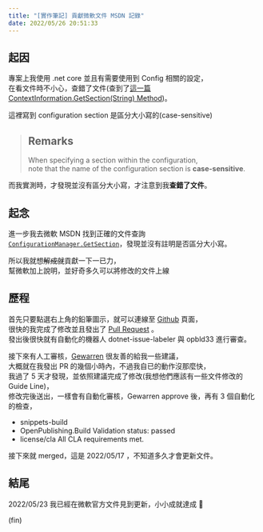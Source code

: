 ```yaml
---
title: "[實作筆記] 貢獻微軟文件 MSDN 記錄"
date: 2022/05/26 20:51:33
---
```


## 起因

專案上我使用 .net core 並且有需要使用到 Config 相關的設定，  
在看文件時不小心，查錯了文件(查到了[這一篇 ContextInformation.GetSection(String) Method](https://docs.microsoft.com/en-us/dotnet/api/system.configuration.contextinformation.getsection?view=dotnet-plat-ext-6.0))。

這裡寫到 configuration section 是區分大小寫的(case-sensitive)

> ## Remarks
>
> When specifying a section within the configuration,  
> note that the name of the configuration section is **case-sensitive**.

而我實測時，才發現並沒有區分大小寫，才注意到我**查錯了文件**。

## 起念

進一步我去微軟 MSDN 找到正確的文件查詢 [`ConfigurationManager.GetSection`](https://docs.microsoft.com/en-us/dotnet/api/microsoft.extensions.configuration.configurationmanager.getsection?view=dotnet-plat-ext-6.0)，發現並沒有註明是否區分大小寫。

所以我就想~~解成就~~貢獻一下一已力，  
幫微軟加上說明，並好奇多久可以將修改的文件上線

## 歷程

首先只要點選右上角的鉛筆圖示，就可以連線至 [Github](https://github.com/dotnet/dotnet-api-docs/blob/main/xml/Microsoft.Extensions.Configuration/ConfigurationManager.xml) 頁面，  
很快的我完成了修改並且發出了 [Pull Request](https://github.com/dotnet/dotnet-api-docs/pull/8064) 。  
發出後很快就有自動化的機器人 dotnet-issue-labeler 與 opbld33 進行審查。

接下來有人工審核，[Gewarren](https://github.com/gewarren) 很友善的給我一些建議，  
大概就在我發出 PR 的幾個小時內，不過我自已的動作沒那麼快，  
我過了 5 天才發現，並依照建議完成了修改(我想他們應該有一些文件修改的 Guide Line)，  
修改完後送出，一樣會有自動化審核，Gewarren approve 後，再有 3 個自動化的檢查，

- snippets-build
- OpenPublishing.Build Validation status: passed
- license/cla All CLA requirements met.

接下來就 merged，這是 2022/05/17 ，不知道多久才會更新文件。

## 結尾

2022/05/23 我已經在微軟官方文件見到更新，小小成就達成 🎉

(fin)
